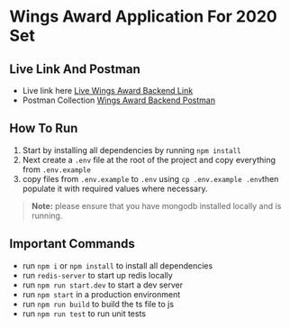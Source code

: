 # Wings Award Application For 2020 Set

## Live Link And Postman
- Live link here [Live Wings Award Backend Link](https://wings-award.netlify.app/)
- Postman Collection [Wings Award Backend Postman](https://documenter.getpostman.com/view/1425723/TVzXBaeT)

## How To Run
1. Start by installing all dependencies by running `npm install`
2. Next create a `.env` file at the root of the project and copy everything from `.env.example`
3. copy files from `.env.example` to `.env` using `cp .env.example .env`then populate it with required values where necessary.


> **Note:** please ensure that you have mongodb installed locally and is running.

## Important Commands
- run `npm i` or `npm install` to install all dependencies
- run `redis-server` to start up redis locally
- run `npm run start.dev` to start a dev server
- run `npm start` in a production environment
- run `npm run build` to build the ts file to js
- run `npm run test` to run unit tests

